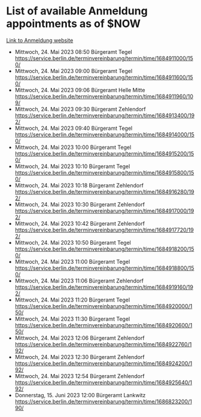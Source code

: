 # List of available Anmeldung appointments as of $NOW
[Link to Anmeldung website](https://service.berlin.de/terminvereinbarung/termin/tag.php?termin=1&anliegen[]=120686&dienstleisterlist=122210,122217,327316,122219,327312,122227,327314,122231,327346,122243,327348,122254,122252,329742,122260,329745,122262,329748,122271,327278,122273,327274,122277,327276,330436,122280,327294,122282,327290,122284,327292,122291,327270,122285,327266,122286,327264,122296,327268,150230,329760,122297,327286,122294,327284,122312,329763,122314,329775,122304,327330,122311,327334,122309,327332,317869,122281,327352,122279,329772,122283,122276,327324,122274,327326,122267,329766,122246,327318,122251,327320,122257,327322,122208,327298,122226,327300&herkunft=http%3A%2F%2Fservice.berlin.de%2Fdienstleistung%2F120686%2F)
- Mittwoch, 24. Mai 2023 08:50 Bürgeramt Tegel https://service.berlin.de/terminvereinbarung/termin/time/1684911000/150/
- Mittwoch, 24. Mai 2023 09:00 Bürgeramt Tegel https://service.berlin.de/terminvereinbarung/termin/time/1684911600/150/
- Mittwoch, 24. Mai 2023 09:06 Bürgeramt Helle Mitte https://service.berlin.de/terminvereinbarung/termin/time/1684911960/109/
- Mittwoch, 24. Mai 2023 09:30 Bürgeramt Zehlendorf https://service.berlin.de/terminvereinbarung/termin/time/1684913400/192/
- Mittwoch, 24. Mai 2023 09:40 Bürgeramt Tegel https://service.berlin.de/terminvereinbarung/termin/time/1684914000/150/
- Mittwoch, 24. Mai 2023 10:00 Bürgeramt Tegel https://service.berlin.de/terminvereinbarung/termin/time/1684915200/150/
- Mittwoch, 24. Mai 2023 10:10 Bürgeramt Tegel https://service.berlin.de/terminvereinbarung/termin/time/1684915800/150/
- Mittwoch, 24. Mai 2023 10:18 Bürgeramt Zehlendorf https://service.berlin.de/terminvereinbarung/termin/time/1684916280/192/
- Mittwoch, 24. Mai 2023 10:30 Bürgeramt Zehlendorf https://service.berlin.de/terminvereinbarung/termin/time/1684917000/192/
- Mittwoch, 24. Mai 2023 10:42 Bürgeramt Zehlendorf https://service.berlin.de/terminvereinbarung/termin/time/1684917720/192/
- Mittwoch, 24. Mai 2023 10:50 Bürgeramt Tegel https://service.berlin.de/terminvereinbarung/termin/time/1684918200/150/
- Mittwoch, 24. Mai 2023 11:00 Bürgeramt Tegel https://service.berlin.de/terminvereinbarung/termin/time/1684918800/150/
- Mittwoch, 24. Mai 2023 11:06 Bürgeramt Zehlendorf https://service.berlin.de/terminvereinbarung/termin/time/1684919160/192/
- Mittwoch, 24. Mai 2023 11:20 Bürgeramt Tegel https://service.berlin.de/terminvereinbarung/termin/time/1684920000/150/
- Mittwoch, 24. Mai 2023 11:30 Bürgeramt Tegel https://service.berlin.de/terminvereinbarung/termin/time/1684920600/150/
- Mittwoch, 24. Mai 2023 12:06 Bürgeramt Zehlendorf https://service.berlin.de/terminvereinbarung/termin/time/1684922760/192/
- Mittwoch, 24. Mai 2023 12:30 Bürgeramt Zehlendorf https://service.berlin.de/terminvereinbarung/termin/time/1684924200/192/
- Mittwoch, 24. Mai 2023 12:54 Bürgeramt Zehlendorf https://service.berlin.de/terminvereinbarung/termin/time/1684925640/192/
- Donnerstag, 15. Juni 2023 12:00 Bürgeramt Lankwitz https://service.berlin.de/terminvereinbarung/termin/time/1686823200/190/
